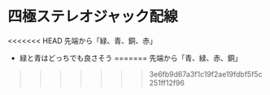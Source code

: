 # 四極ステレオジャック配線

<<<<<<< HEAD
先端から「緑、青、銅、赤」

- 緑と青はどっちでも良さそう
=======
先端から「青、緑、赤、銅」
>>>>>>> 3e6fb9d67a3f1c19f2ae19fdbf5f5c251ff12f96
